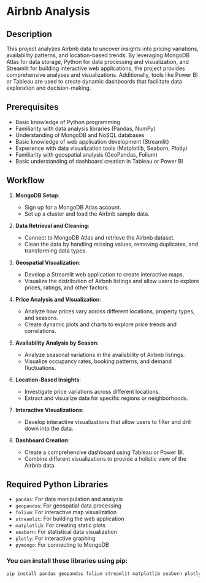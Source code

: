 # Airbnb Analysis

## Description
This project analyzes Airbnb data to uncover insights into pricing variations, availability patterns, and location-based trends. By leveraging MongoDB Atlas for data storage, Python for data processing and visualization, and Streamlit for building interactive web applications, the project provides comprehensive analyses and visualizations. Additionally, tools like Power BI or Tableau are used to create dynamic dashboards that facilitate data exploration and decision-making.

## Prerequisites
- Basic knowledge of Python programming
- Familiarity with data analysis libraries (Pandas, NumPy)
- Understanding of MongoDB and NoSQL databases
- Basic knowledge of web application development (Streamlit)
- Experience with data visualization tools (Matplotlib, Seaborn, Plotly)
- Familiarity with geospatial analysis (GeoPandas, Folium)
- Basic understanding of dashboard creation in Tableau or Power BI

## Workflow
1. **MongoDB Setup**: 
   - Sign up for a MongoDB Atlas account.
   - Set up a cluster and load the Airbnb sample data.

2. **Data Retrieval and Cleaning**:
   - Connect to MongoDB Atlas and retrieve the Airbnb dataset.
   - Clean the data by handling missing values, removing duplicates, and transforming data types.

3. **Geospatial Visualization**:
   - Develop a Streamlit web application to create interactive maps.
   - Visualize the distribution of Airbnb listings and allow users to explore prices, ratings, and other factors.

4. **Price Analysis and Visualization**:
   - Analyze how prices vary across different locations, property types, and seasons.
   - Create dynamic plots and charts to explore price trends and correlations.

5. **Availability Analysis by Season**:
   - Analyze seasonal variations in the availability of Airbnb listings.
   - Visualize occupancy rates, booking patterns, and demand fluctuations.

6. **Location-Based Insights**:
   - Investigate price variations across different locations.
   - Extract and visualize data for specific regions or neighborhoods.

7. **Interactive Visualizations**:
   - Develop interactive visualizations that allow users to filter and drill down into the data.

8. **Dashboard Creation**:
   - Create a comprehensive dashboard using Tableau or Power BI.
   - Combine different visualizations to provide a holistic view of the Airbnb data.

## Required Python Libraries
- `pandas`: For data manipulation and analysis
- `geopandas`: For geospatial data processing
- `folium`: For interactive map visualization
- `streamlit`: For building the web application
- `matplotlib`: For creating static plots
- `seaborn`: For statistical data visualization
- `plotly`: For interactive graphing
- `pymongo`: For connecting to MongoDB

### You can install these libraries using pip:
```bash
pip install pandas geopandas folium streamlit matplotlib seaborn plotly pymongo
